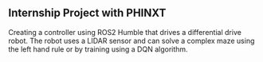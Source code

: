 ## Internship Project with PHINXT
Creating a controller using ROS2 Humble that drives a differential drive robot.
The robot uses a LIDAR sensor and can solve a complex maze using the left hand rule or by training using a DQN algorithm.
